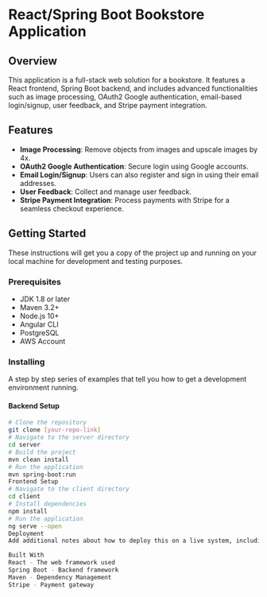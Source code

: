 # React/Spring Boot Bookstore Application

## Overview
This application is a full-stack web solution for a bookstore. It features a React frontend, Spring Boot backend, and includes advanced functionalities such as image processing, OAuth2 Google authentication, email-based login/signup, user feedback, and Stripe payment integration.

## Features
- **Image Processing**: Remove objects from images and upscale images by 4x.
- **OAuth2 Google Authentication**: Secure login using Google accounts.
- **Email Login/Signup**: Users can also register and sign in using their email addresses.
- **User Feedback**: Collect and manage user feedback.
- **Stripe Payment Integration**: Process payments with Stripe for a seamless checkout experience.

## Getting Started
These instructions will get you a copy of the project up and running on your local machine for development and testing purposes.

### Prerequisites
- JDK 1.8 or later
- Maven 3.2+
- Node.js 10+
- Angular CLI
- PostgreSQL
- AWS Account

### Installing
A step by step series of examples that tell you how to get a development environment running.

#### Backend Setup
```bash
# Clone the repository
git clone [your-repo-link]
# Navigate to the server directory
cd server
# Build the project
mvn clean install
# Run the application
mvn spring-boot:run
Frontend Setup
# Navigate to the client directory
cd client
# Install dependencies
npm install
# Run the application
ng serve --open
Deployment
Add additional notes about how to deploy this on a live system, including any additional configuration steps for AWS.

Built With
React - The web framework used
Spring Boot - Backend framework
Maven - Dependency Management
Stripe - Payment gateway
